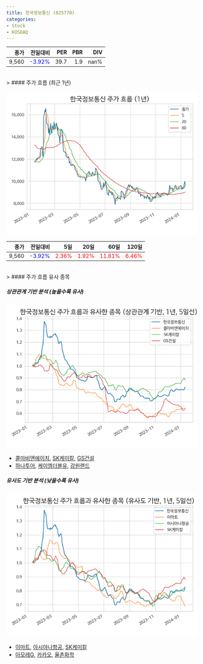 ```yaml
---
title: 한국정보통신 (025770)
categories:
- Stock
- KOSDAQ
---
```


|종가|전일대비|PER|PBR|DIV|
|---:|-------:|--:|--:|--:|
|9,560|<span style="color: blue">-3.92%</span>|39.7|1.9|nan%|

<!-- more -->
<br>
> #### 주가 흐름 (최근 1년)

![025770](/assets/images/stock/025770.png)

|종가|전일대비|5일|20일|60일|120일|
|---:|-------:|--:|---:|---:|----:|
|9,560|<span style="color: blue">-3.92%</span>|<span style="color: red">2.36%</span>|<span style="color: red">1.92%</span>|<span style="color: red">11.81%</span>|<span style="color: red">6.46%</span>|

<br>
> #### 주가 흐름 유사 종목

##### 상관관계 기반 분석 (높을수록 유사)
![025770](/assets/images/stock/025770_corr.png)
- [콜마비앤에이치](/200130/), [SK케미칼](/285130/), [GS건설](/006360/)
- [하나투어](/039130/), [케이엠더블유](/032500/), [강원랜드](/035250/)

##### 유사도 기반 분석 (낮을수록 유사)	
![025770](/assets/images/stock/025770_sim.png)
- [이마트](/139480/), [아시아나항공](/020560/), [SK케미칼](/285130/)
- [아모레G](/002790/), [카카오](/035720/), [율촌화학](/008730/)